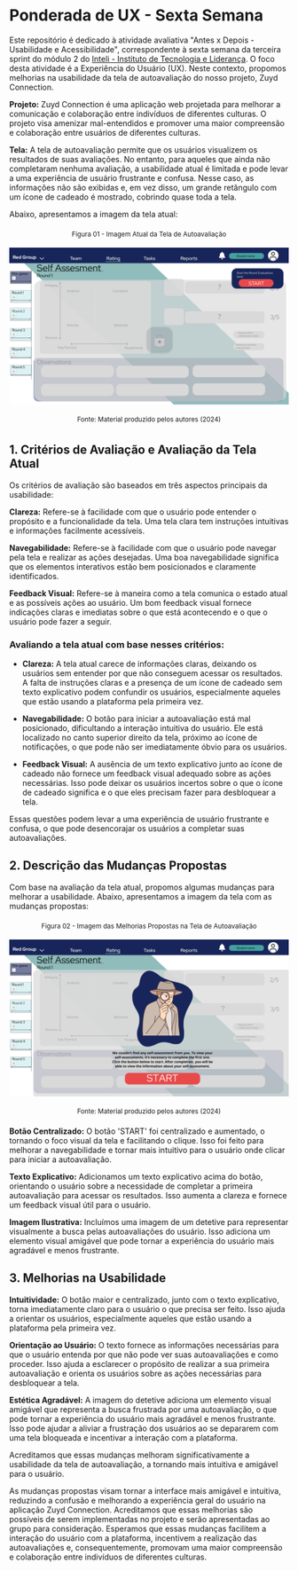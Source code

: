 # Ponderada de UX - Sexta Semana

Este repositório é dedicado à atividade avaliativa "Antes x Depois - Usabilidade e Acessibilidade", correspondente à sexta semana da terceira sprint do módulo 2 do [Inteli - Instituto de Tecnologia e Liderança](https://www.inteli.edu.br/). O foco desta atividade é a Experiência do Usuário (UX). Neste contexto, propomos melhorias na usabilidade da tela de autoavaliação do nosso projeto, Zuyd Connection.

**Projeto:** Zuyd Connection é uma aplicação web projetada para melhorar a comunicação e colaboração entre indivíduos de diferentes culturas. O projeto visa amenizar mal-entendidos e promover uma maior compreensão e colaboração entre usuários de diferentes culturas.

**Tela:** A tela de autoavaliação permite que os usuários visualizem os resultados de suas avaliações. No entanto, para aqueles que ainda não completaram nenhuma avaliação, a usabilidade atual é limitada e pode levar a uma experiência de usuário frustrante e confusa. Nesse caso, as informações não são exibidas e, em vez disso, um grande retângulo com um ícone de cadeado é mostrado, cobrindo quase toda a tela.

Abaixo, apresentamos a imagem da tela atual:

<div align="center">
<sub>Figura 01 - Imagem Atual da Tela de Autoavaliação</sub>
<br>
<br>
<img alt="Imagem Atual da Tela de Autoavaliação" src="assets/atual.png">
<br>
<br>
<sup>Fonte: Material produzido pelos autores (2024)</sup>
</div>

## 1. Critérios de Avaliação e Avaliação da Tela Atual

Os critérios de avaliação são baseados em três aspectos principais da usabilidade:

**Clareza:** Refere-se à facilidade com que o usuário pode entender o propósito e a funcionalidade da tela. Uma tela clara tem instruções intuitivas e informações facilmente acessíveis.

**Navegabilidade:** Refere-se à facilidade com que o usuário pode navegar pela tela e realizar as ações desejadas. Uma boa navegabilidade significa que os elementos interativos estão bem posicionados e claramente identificados.

**Feedback Visual:** Refere-se à maneira como a tela comunica o estado atual e as possíveis ações ao usuário. Um bom feedback visual fornece indicações claras e imediatas sobre o que está acontecendo e o que o usuário pode fazer a seguir.

### Avaliando a tela atual com base nesses critérios:

- **Clareza:** A tela atual carece de informações claras, deixando os usuários sem entender por que não conseguem acessar os resultados. A falta de instruções claras e a presença de um ícone de cadeado sem texto explicativo podem confundir os usuários, especialmente aqueles que estão usando a plataforma pela primeira vez.

- **Navegabilidade:** O botão para iniciar a autoavaliação está mal posicionado, dificultando a interação intuitiva do usuário. Ele está localizado no canto superior direito da tela, próximo ao ícone de notificações, o que pode não ser imediatamente óbvio para os usuários.

- **Feedback Visual:** A ausência de um texto explicativo junto ao ícone de cadeado não fornece um feedback visual adequado sobre as ações necessárias. Isso pode deixar os usuários incertos sobre o que o ícone de cadeado significa e o que eles precisam fazer para desbloquear a tela.

Essas questões podem levar a uma experiência de usuário frustrante e confusa, o que pode desencorajar os usuários a completar suas autoavaliações.

## 2. Descrição das Mudanças Propostas

Com base na avaliação da tela atual, propomos algumas mudanças para melhorar a usabilidade. Abaixo, apresentamos a imagem da tela com as mudanças propostas:

<div align="center">
<sub>Figura 02 - Imagem das Melhorias Propostas na Tela de Autoavaliação</sub>
<br>
<br>
<img alt="Imagem das Melhorias Propostas na Tela de Autoavaliação" src="assets/melhorias.png">
<br>
<br>
<sup>Fonte: Material produzido pelos autores (2024)</sup>
</div>

**Botão Centralizado:** O botão 'START' foi centralizado e aumentado, o tornando o foco visual da tela e facilitando o clique. Isso foi feito para melhorar a navegabilidade e tornar mais intuitivo para o usuário onde clicar para iniciar a autoavaliação.

**Texto Explicativo:** Adicionamos um texto explicativo acima do botão, orientando o usuário sobre a necessidade de completar a primeira autoavaliação para acessar os resultados. Isso aumenta a clareza e fornece um feedback visual útil para o usuário.

**Imagem Ilustrativa:** Incluímos uma imagem de um detetive para representar visualmente a busca pelas autoavaliações do usuário. Isso adiciona um elemento visual amigável que pode tornar a experiência do usuário mais agradável e menos frustrante.

## 3. Melhorias na Usabilidade

**Intuitividade:** O botão maior e centralizado, junto com o texto explicativo, torna imediatamente claro para o usuário o que precisa ser feito. Isso ajuda a orientar os usuários, especialmente aqueles que estão usando a plataforma pela primeira vez.

**Orientação ao Usuário:** O texto fornece as informações necessárias para que o usuário entenda por que não pode ver suas autoavaliações e como proceder. Isso ajuda a esclarecer o propósito de realizar a sua primeira autoavaliação e orienta os usuários sobre as ações necessárias para desbloquear a tela.

**Estética Agradável:** A imagem do detetive adiciona um elemento visual amigável que representa a busca frustrada por uma autoavaliação, o que pode tornar a experiência do usuário mais agradável e menos frustrante. Isso pode ajudar a aliviar a frustração dos usuários ao se depararem com uma tela bloqueada e incentivar a interação com a plataforma.

Acreditamos que essas mudanças melhoram significativamente a usabilidade da tela de autoavaliação, a tornando mais intuitiva e amigável para o usuário.

As mudanças propostas visam tornar a interface mais amigável e intuitiva, reduzindo a confusão e melhorando a experiência geral do usuário na aplicação Zuyd Connection. Acreditamos que essas melhorias são possíveis de serem implementadas no projeto e serão apresentadas ao grupo para consideração. Esperamos que essas mudanças facilitem a interação do usuário com a plataforma, incentivem a realização das autoavaliações e, consequentemente, promovam uma maior compreensão e colaboração entre indivíduos de diferentes culturas.
